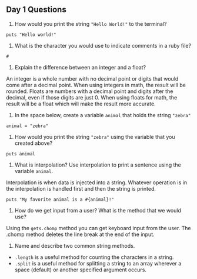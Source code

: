 ## Day 1 Questions

1. How would you print the string `"Hello World!"` to the terminal?

`puts "Hello world!"`

1. What is the character you would use to indicate comments in a ruby file?

`#`

1. Explain the difference between an integer and a float?

An integer is a whole number with no decimal point or digits that would come
after a decimal point. When using integers in math, the result will be rounded.
Floats are numbers with a decimal point and digits after the decimal, even if
those digits are just 0. When using floats for math, the result will be a float
which will make the result more accurate.

1. In the space below, create a variable `animal` that holds the string `"zebra"`

`animal = "zebra"`

1. How would you print the string `"zebra"` using the variable that you created above?

`puts animal`

1. What is interpolation? Use interpolation to print a sentence using the variable `animal`.

Interpolation is when data is injected into a string. Whatever operation is in
the interpolation is handled first and then the string is printed.

`puts "My favorite animal is a #{animal}!"`

1. How do we get input from a user? What is the method that we would use?

Using the `gets.chomp` method you can get keyboard input from the user. The .chomp method deletes the line break at the end of the input.

1. Name and describe two common string methods.

- `.length` is a useful method for counting the characters in a string.
- `.split` is a useful method for splitting a string to an array wherever a
space (default) or another specified argument occurs. 
